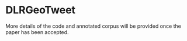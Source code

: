 # DLRGeoTweet
More details of the code and annotated corpus will be provided once the paper has been accepted.
